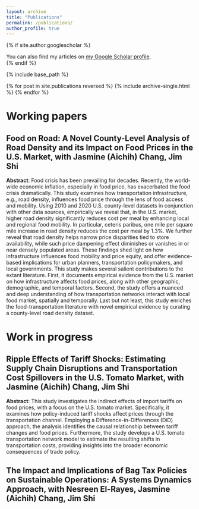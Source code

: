 ```yaml
---
layout: archive
title: "Publications"
permalink: /publications/
author_profile: true
---
```


{% if site.author.googlescholar %}
  <div class="wordwrap">You can also find my articles on <a href="{{site.author.googlescholar}}">my Google Scholar profile</a>.</div>
{% endif %}

{% include base_path %}

{% for post in site.publications reversed %}
  {% include archive-single.html %}
{% endfor %}

# Working papers
## Food on Road: A Novel County-Level Analysis of Road Density and its Impact on Food Prices in the U.S. Market, with Jasmine (Aichih) Chang, Jim Shi
**Abstract**: Food crisis has been prevailing for decades. Recently, the world-wide economic inflation, especially in food price, has exacerbated the food crisis dramatically. This study examines how transportation infrastructure, e.g., road density, influences food price through the lens of food access and mobility. Using 2010 and 2020 U.S. county-level datasets in conjunction with other data sources, empirically we reveal that, in the U.S. market, higher road density significantly reduces cost per meal by enhancing local and regional food mobility. In particular, ceteris paribus, one mile per square mile increase in road density reduces the cost per meal by 1.3%. We further reveal that road density helps narrow price disparities tied to store availability, while such price dampening effect diminishes or vanishes in or near densely populated areas. These findings shed light on how infrastructure influences food mobility and price equity, and offer evidence-based implications for urban planners, transportation policymakers, and local governments. This study makes several salient contributions to the extant literature. First, it documents empirical evidence from the U.S. market on how infrastructure affects food prices, along with other geographic, demographic, and temporal factors. Second, the study offers a nuanced and deep understanding of how transportation networks interact with local food market, spatially and temporally. Last but not least, this study enriches the food-transportation literature with novel empirical evidence by curating a county-level road density dataset.

# Work in progress
## Ripple Effects of Tariff Shocks: Estimating Supply Chain Disruptions and Transportation Cost Spillovers in the U.S. Tomato Market, with Jasmine (Aichih) Chang, Jim Shi
**Abstract**: This study investigates the indirect effects of import tariffs on food prices, with a focus on the U.S. tomato market. Specifically, it examines how policy-induced tariff shocks affect prices through the transportation channel. Employing a Difference-in-Differences (DiD) approach, the analysis identifies the causal relationship between tariff changes and food prices. Furthermore, the study develops a U.S. tomato transportation network model to estimate the resulting shifts in transportation costs, providing insights into the broader economic consequences of trade policy.
## The Impact and Implications of Bag Tax Policies on Sustainable Operations: A Systems Dynamics Approach, with Nesreen El-Rayes, Jasmine (Aichih) Chang, Jim Shi